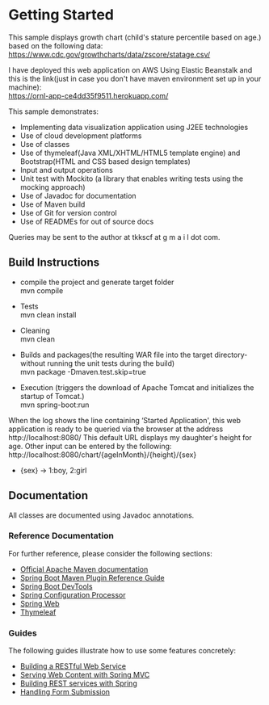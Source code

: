 # Getting Started

This sample displays growth chart (child's stature percentile based on age.) based on the following data:<br>
<a href="https://www.cdc.gov/growthcharts/data/zscore/statage.csv">https://www.cdc.gov/growthcharts/data/zscore/statage.csv/</a>

I have deployed this web application on AWS Using Elastic Beanstalk and this is the link(just in case you don't have maven environment set up in your machine):<br>
<a href="https://ornl-app-ce4dd35f9511.herokuapp.com/" target="_blank">https://ornl-app-ce4dd35f9511.herokuapp.com/</a>


This sample demonstrates:
* Implementing data visualization application using J2EE technologies
* Use of cloud development platforms
* Use of classes
* Use of thymeleaf(Java XML/XHTML/HTML5 template engine) and Bootstrap(HTML and CSS based design templates)
* Input and output operations
* Unit test with Mockito (a library that enables writing tests using the mocking approach)
* Use of Javadoc for documentation
* Use of Maven build
* Use of Git for version control
* Use of READMEs for out of source docs


Queries may be sent to the author at tkkscf at g m a i l dot com.

## Build Instructions

* compile the project and generate target folder<br>
mvn compile


* Tests<br>
mvn clean install


* Cleaning<br>
mvn clean


* Builds and packages(the resulting WAR file into the target directory-without running the unit tests during the build)<br>
mvn package -Dmaven.test.skip=true


* Execution (triggers the download of Apache Tomcat and initializes the startup of Tomcat.)<br>
mvn spring-boot:run

When the log shows the line containing ‘Started Application', this web application is ready to be queried via the browser at the address http://localhost:8080/
This default URL displays my daughter's height for age. Other input can be entered by the following:<br>
http://localhost:8080/chart/{ageInMonth}/{height}/{sex}<br>
* {sex} -> 1:boy, 2:girl

## Documentation

All classes are documented using Javadoc annotations. 

### Reference Documentation
For further reference, please consider the following sections:

* [Official Apache Maven documentation](https://maven.apache.org/guides/index.html)
* [Spring Boot Maven Plugin Reference Guide](https://docs.spring.io/spring-boot/docs/2.2.7.BUILD-SNAPSHOT/maven-plugin/)
* [Spring Boot DevTools](https://docs.spring.io/spring-boot/docs/2.2.6.RELEASE/reference/htmlsingle/#using-boot-devtools)
* [Spring Configuration Processor](https://docs.spring.io/spring-boot/docs/2.2.6.RELEASE/reference/htmlsingle/#configuration-metadata-annotation-processor)
* [Spring Web](https://docs.spring.io/spring-boot/docs/2.2.6.RELEASE/reference/htmlsingle/#boot-features-developing-web-applications)
* [Thymeleaf](https://docs.spring.io/spring-boot/docs/2.2.6.RELEASE/reference/htmlsingle/#boot-features-spring-mvc-template-engines)

### Guides
The following guides illustrate how to use some features concretely:

* [Building a RESTful Web Service](https://spring.io/guides/gs/rest-service/)
* [Serving Web Content with Spring MVC](https://spring.io/guides/gs/serving-web-content/)
* [Building REST services with Spring](https://spring.io/guides/tutorials/bookmarks/)
* [Handling Form Submission](https://spring.io/guides/gs/handling-form-submission/)

